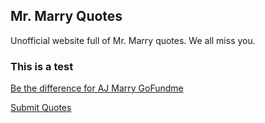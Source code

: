 ## Mr. Marry Quotes

Unofficial website full of Mr. Marry quotes. We all miss you.

### This is a test


[Be the difference for AJ Marry GoFundme](https://www.gofundme.com/f/be-the-difference-for-aj-marry)

[Submit Quotes](mailto:submit@mrmarryquotes.com)
